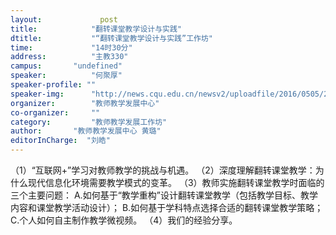 ```yaml
---
layout: 			post
title:       	  "翻转课堂教学设计与实践"
dtitle:      	  "“翻转课堂教学设计与实践”工作坊"
time: 		  	  "14时30分"
address:	  	  "主教330"
campus:	  	  "undefined"
speaker:	   	  "何聚厚"
speaker-profile: ""
speaker-img:	  "http://news.cqu.edu.cn/newsv2/uploadfile/2016/0505/20160505092706568.jpg"
organizer:		  "教师教学发展中心"
co-organizer:	  ""
category:		  "教师教学发展工作坊"
author:		  "教师教学发展中心 黄璐"
editorInCharge:  "刘皓"
---
```

（1）“互联网+”学习对教师教学的挑战与机遇。
  （2）深度理解翻转课堂教学：为什么现代信息化环境需要教学模式的变革。
  （3）教师实施翻转课堂教学时面临的三个主要问题：
      A.如何基于“教学重构”设计翻转课堂教学（包括教学目标、教学内容和课堂教学活动设计）；
      B.如何基于学科特点选择合适的翻转课堂教学策略；
      C.个人如何自主制作教学微视频。
  （4）我们的经验分享。
